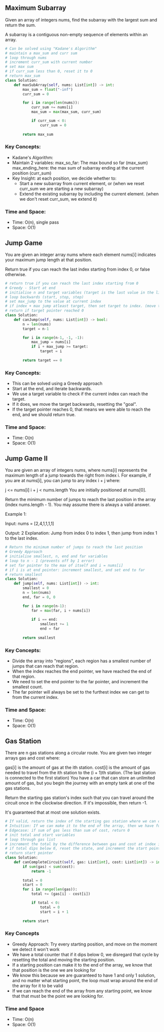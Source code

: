 ## Maximum Subarray
Given an array of integers nums, find the subarray with the largest sum and return the sum.

A subarray is a contiguous non-empty sequence of elements within an array.

```python
# Can be solved using "Kadane's Algorithm"
# maintain a max_sum and curr sum
# loop through nums
# increment curr_sum with current number
# set max sum
# if curr_sum less than 0, reset it to 0
# return max_sum
class Solution:
    def maxSubArray(self, nums: List[int]) -> int:
        max_sum = float("-inf")
        curr_sum = 0

        for i in range(len(nums)):
            curr_sum += nums[i]
            max_sum = max(max_sum, curr_sum)

            if curr_sum < 0:
                curr_sum = 0
        
        return max_sum
```

### Key Concepts:
- Kadane's Algorithm: 
- Maintain 2 variables: 
max_so_far: The max bound so far (max_sum)
max_ending_here: the max sum of subarray ending at the current position (curr_sum)
- Key Insight: at each position, we decide whether to:
    - Start a new subarray from current element, or (when we reset curr_sum we are starting a new subarray)
    - Extend the existing subarray by including the current element. (when we don't reset curr_sum, we extend it)

### Time and Space:
- Time: O(n), single pass
- Space: O(1)

## Jump Game
You are given an integer array nums where each element nums[i] indicates your maximum jump length at that position.

Return true if you can reach the last index starting from index 0, or false otherwise.

```python
# return true if you can reach the last index starting from 0
# Greedy - Start at end
# initialise n and target variables (target is the last value in the list)
# loop backwards (start, stop, step)
# set max_jump to the value at current index
# if index + max jump atleast target, then set target to index. (move target pointer to current index)
# return if target pointer reached 0
class Solution:
    def canJump(self, nums: List[int]) -> bool:
        n = len(nums)
        target = n-1

        for i in range(n-1, -1, -1):
            max_jump = nums[i]
            if i + max_jump >= target: 
                target = i
        
        return target == 0
```

### Key Concepts:
- This can be solved using a Greedy approach
- Start at the end, and iterate backwards. 
- We use a target variable to check if the current index can reach the target. 
- If it does, we move the target backwards, resetting the "goal". 
- If the target pointer reaches 0, that means we were able to reach the end, and we should return true. 

### Time and Space:
- Time: O(n)
- Space: O(1)


## Jump Game II
You are given an array of integers nums, where nums[i] represents the maximum length of a jump towards the right from index i. For example, if you are at nums[i], you can jump to any index i + j where:

j <= nums[i]
i + j < nums.length
You are initially positioned at nums[0].

Return the minimum number of jumps to reach the last position in the array (index nums.length - 1). You may assume there is always a valid answer.

Example 1:

Input: nums = [2,4,1,1,1,1]

Output: 2
Explanation: Jump from index 0 to index 1, then jump from index 1 to the last index.

```python
# Return the minimum number of jumps to reach the last position
# Greedy Approach
# initialise smallest, n, end and far variables
# loop to n - 1 (prevents off by 1 error)
# set far pointer to the max of itself and i = nums[i]
# if i is at end pointer: increment smallest, and set end to far
# return smallest
class Solution:
    def jump(self, nums: List[int]) -> int:
        smallest = 0
        n = len(nums)
        end, far = 0, 0

        for i in range(n-1):
            far = max(far, i + nums[i])
            
            if i == end:
                smallest += 1
                end = far
        
        return smallest
```

### Key Concepts:
- Divide the array into "regions", each region has a smallest number of jumps that can reach that region. 
- When the index reaches the end pointer, we have reached the end of that region. 
- We need to set the end pointer to the far pointer, and increment the smallest count. 
- The far pointer will always be set to the furthest index we can get to from the current index. 

### Time and Space:
- Time: O(n)
- Space: O(1)

## Gas Station
There are n gas stations along a circular route. You are given two integer arrays gas and cost where:

gas[i] is the amount of gas at the ith station.
cost[i] is the amount of gas needed to travel from the ith station to the (i + 1)th station. (The last station is connected to the first station)
You have a car that can store an unlimited amount of gas, but you begin the journey with an empty tank at one of the gas stations.

Return the starting gas station's index such that you can travel around the circuit once in the clockwise direction. If it's impossible, then return -1.

It's guaranteed that at most one solution exists.


```python
# If valid, return the index of the starting gas station where we can complete an entire loop.
# Intuition: If we can make it to the end of the array, then we have found the valid starting point
# Edgecase: if sum of gas less than sum of cost, return 0
# init total and start variables
# loop through gas list
# increment the total by the difference between gas and cost at index i
# if total dips below 0, reset the state, and increment the start pointer to i + 1
# return start pointer
class Solution:
    def canCompleteCircuit(self, gas: List[int], cost: List[int]) -> int:
        if sum(gas) < sum(cost):
            return -1
        
        total = 0
        start = 0
        for i in range(len(gas)):
            total += (gas[i] - cost[i])

            if total < 0:
                total = 0
                start = i + 1
        
        return start
```

### Key Concepts
- Greedy Approach: Try every starting position, and move on the moment we detect it won't work
- We have a total counter that if it dips below 0, we disregard that cycle by resetting the total and moving the starting position. 
- If a starting position can make it to the end of the array, we know that that position is the one we are looking for
- We know this because we are guaranteed to have 1 and only 1 solution, and no matter what starting point, the loop must wrap around the end of the array for it to be valid
- If we can reach the end of the array from any starting point, we know that that must be the point we are looking for. 


### Time and Space
- Time: O(n)
- Space: O(1)